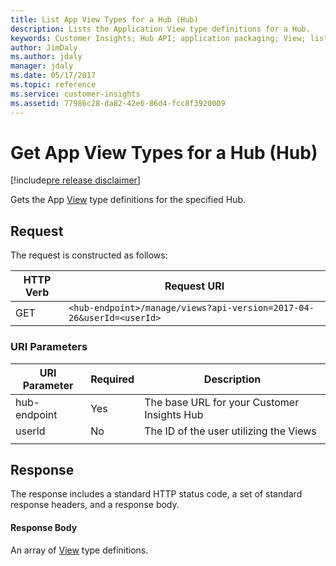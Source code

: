 ```yaml
---
title: List App View Types for a Hub (Hub) 
description: Lists the Application View type definitions for a Hub.
keywords: Customer Insights; Hub API; application packaging; View; list
author: JimDaly
ms.author: jdaly
manager: jdaly
ms.date: 05/17/2017
ms.topic: reference
ms.service: customer-insights 
ms.assetid: 77986c28-da82-42e6-86d4-fcc8f3920009
---
```


Get App View Types for a Hub (Hub)
=================================

[!include[pre release disclaimer](../../../includes/cc-beta-prerelease-disclaimer.md)]

Gets the App [View](../types/view.md) type definitions for the specified Hub.


## Request 
The request is constructed as follows:

|**HTTP Verb**|**Request URI**|
|-------------|---------------|
|GET|`<hub-endpoint>/manage/views?api-version=2017-04-26&userId=<userId>`|

### URI Parameters

|**URI Parameter**|**Required**|**Description**|
| --------------- | ---------- | ------------- |
|hub-endpoint|Yes|The base URL for your Customer Insights Hub|
|userId|No|The ID of the user utilizing the Views|
| | | |


## Response  
 The response includes a standard HTTP status code, a set of standard response headers, and a response body.

#### Response Body  

An array of [View](../types/view.md) type definitions.
